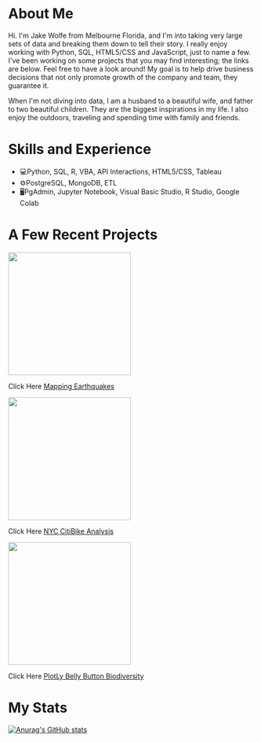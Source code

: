 # About Me
Hi. I'm Jake Wolfe from Melbourne Florida, and I'm into taking very large sets of data and breaking them down to tell their story. I really enjoy working with Python, SQL, HTML5/CSS and JavaScript, just to name a few. I've been working on some projects that you may find interesting; the links are below.  Feel free to have a look around!  My goal is to help drive business decisions that not only promote growth of the company and team, they guarantee it.

When I'm not diving into data, I am a husband to a beautiful wife, and father to two beautiful children.  They are the biggest inspirations in my life. I also enjoy the outdoors, traveling and spending time with family and friends.

# Skills and Experience
* 💻Python, SQL, R, VBA, API Interactions, HTML5/CSS, Tableau
* ⚙️PostgreSQL, MongoDB, ETL
* 🖥️PgAdmin, Jupyter Notebook, Visual Basic Studio, R Studio, Google Colab


# A Few Recent Projects
<img src="https://user-images.githubusercontent.com/89044350/142674629-ed437f72-d8e4-4cbe-8d39-73983acaa9d9.gif" width="250">

Click Here [Mapping Earthquakes](https://github.com/jwolfe27/Mapping_Earthquakes_Challenge)

<img src="https://user-images.githubusercontent.com/89044350/143083961-eca879c5-4477-415d-aa86-93c24a5d4a55.gif" width="250" align="center">

Click Here [NYC CitiBike Analysis](https://github.com/jwolfe27/bikesharing)

<img src="https://user-images.githubusercontent.com/89044350/148108950-7141bb3f-9cce-46de-8b6e-966e1f8f157d.gif" width="250">

Click Here [PlotLy Belly Button Biodiversity](https://github.com/jwolfe27/Plotly_BellyButton_Challenge/blob/main/README.md)

# My Stats
[![Anurag's GitHub stats](https://github-readme-stats.vercel.app/api?username=jwolfe27)](https://github.com/anuraghazra/github-readme-stats)

